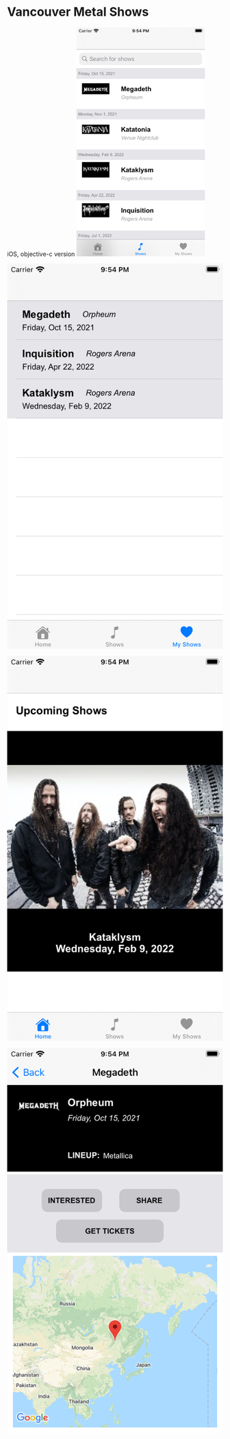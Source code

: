 # Vancouver Metal Shows
 iOS, objective-c version
<img src="shows.png" width="300">

![](favs.png)

![](upcoming.png)


![](detail.png)
